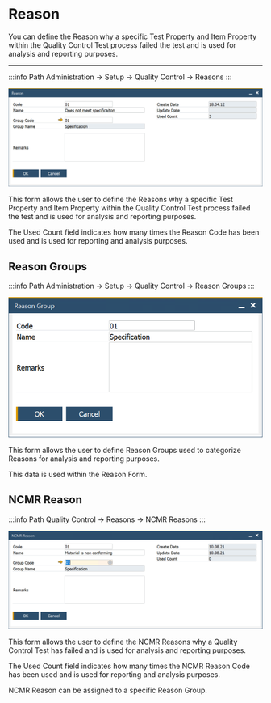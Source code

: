 # Reason

You can define the Reason why a specific Test Property and Item Property within the Quality Control Test process failed the test and is used for analysis and reporting purposes.

---

:::info Path
Administration → Setup → Quality Control → Reasons
:::

![Reason](./media/reason.png)

This form allows the user to define the Reasons why a specific Test Property and Item Property within the Quality Control Test process failed the test and is used for analysis and reporting purposes.

The Used Count field indicates how many times the Reason Code has been used and is used for reporting and analysis purposes.

## Reason Groups

:::info Path
Administration → Setup → Quality Control → Reason Groups
:::

![Reason Groups](./media/reason-group.png)

This form allows the user to define Reason Groups used to categorize Reasons for analysis and reporting purposes.

This data is used within the Reason Form.

## NCMR Reason

:::info Path
Quality Control → Reasons → NCMR Reasons
:::

![Reason](./media/ncmr-reason.png)

This form allows the user to define the NCMR Reasons why a Quality Control Test has failed and is used for analysis and reporting purposes.

The Used Count field indicates how many times the NCMR Reason Code has been used and is used for reporting and analysis purposes.

NCMR Reason can be assigned to a specific Reason Group.
